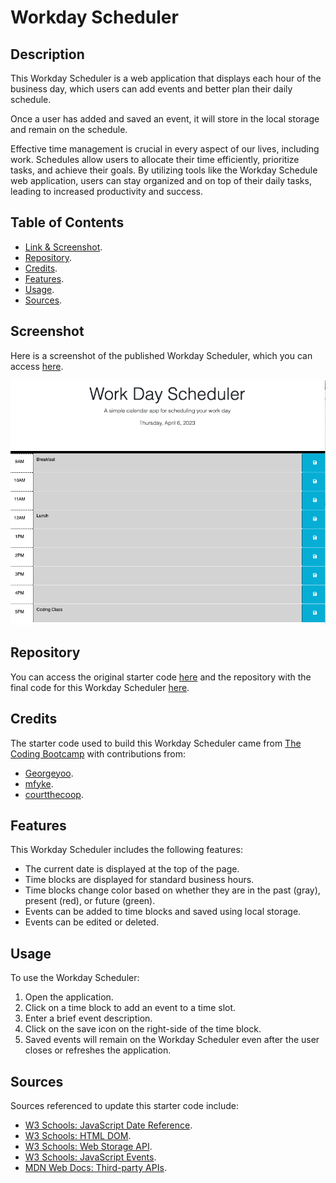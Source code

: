 # Workday Scheduler
## Description

This Workday Scheduler is a web application that displays each hour of the business day, which users can add events and better plan their daily schedule.

Once a user has added and saved an event, it will store in the local storage and remain on the schedule.

Effective time management is crucial in every aspect of our lives, including work. Schedules allow users to allocate their time efficiently, prioritize tasks, and achieve their goals. By utilizing tools like the Workday Schedule web application, users can stay organized and on top of their daily tasks, leading to increased productivity and success.

## Table of Contents
* <a href="https://github.com/MCunha17/work-day-scheduler/blob/main/README.md#screenshot">Link & Screenshot</a>.
* <a href="https://github.com/MCunha17/work-day-scheduler/blob/main/README.md#repository">Repository</a>.
* <a href="https://github.com/MCunha17/work-day-scheduler/blob/main/README.md#credits">Credits</a>.
* <a href="https://github.com/MCunha17/work-day-scheduler/blob/main/README.md#features">Features</a>.
* <a href="https://github.com/MCunha17/work-day-scheduler/blob/main/README.md#features">Usage</a>.
* <a href="https://github.com/MCunha17/work-day-scheduler/blob/main/README.md#sources">Sources</a>.

## Screenshot
Here is a screenshot of the published Workday Scheduler, which you can access <a href="https://mcunha17.github.io/work-day-scheduler/">here</a>.

![Screenshot of Published Workday Scheduler](/assets/images/workday-scheduler-screenshot.png)

## Repository
 You can access the original starter code <a href="https://github.com/coding-boot-camp/crispy-octo-meme">here</a> and the repository with the final code for this Workday Scheduler <a href="https://github.com/MCunha17/work-day-scheduler">here</a>.

## Credits
The starter code used to build this Workday Scheduler came from <a href="https://github.com/coding-boot-camp">The Coding Bootcamp</a> with contributions from:
* <a href="https://github.com/Georgeyoo">Georgeyoo</a>.
* <a href="https://github.com/mfyke">mfyke</a>.
* <a href="https://github.com/courtthecoop">courtthecoop</a>.

## Features
This Workday Scheduler includes the following features:
* The current date is displayed at the top of the page.
* Time blocks are displayed for standard business hours.
* Time blocks change color based on whether they are in the past (gray), present (red), or future (green).
* Events can be added to time blocks and saved using local storage.
* Events can be edited or deleted.

## Usage
To use the Workday Scheduler:
1. Open the application.
2. Click on a time block to add an event to a time slot.
3. Enter a brief event description.
4. Click on the save icon on the right-side of the time block.
5. Saved events will remain on the Workday Scheduler even after the user closes or refreshes the application.

## Sources
Sources referenced to update this starter code include:
* <a href="https://www.w3schools.com/jsref/jsref_obj_date.asp">W3 Schools: JavaScript Date Reference</a>.
* <a href="https://www.w3schools.com/js/js_htmldom.asp">W3 Schools: HTML DOM</a>.
* <a href="https://www.w3schools.com/js/js_api_web_storage.asp">W3 Schools: Web Storage API</a>.
* <a href="https://www.w3schools.com/js/js_events.asp">W3 Schools: JavaScript Events</a>.
* <a href="https://developer.mozilla.org/en-US/docs/Learn/JavaScript/Client-side_web_APIs/Third_party_APIs">MDN Web Docs: Third-party APIs</a>.